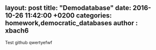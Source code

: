 layout: post
title:  "Demodatabase"
date:   2016-10-26 11:42:00 +0200
categories: homework,democratic_databases
author : xbach6
---

Test github qwertyefwf
